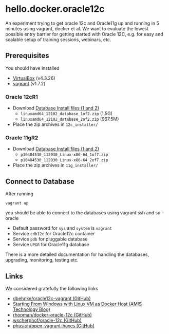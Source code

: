 # hello.docker.oracle12c

An experiment trying to get oracle 12c and Oracle11g up and running in 5 minutes using vagrant, docker et al.
We want to evaluate the lowest possible entry barrier for getting started with Oracle 12C, e.g. for easy 
and scalable setup of training sessions, webinars, etc. 

## Prerequisites

You should have installed

- [VirtualBox](https://www.virtualbox.org/) (v4.3.26)
- [vagrant](https://www.vagrantup.com/) (v1.7.2)

### Oracle 12cR1

- Download [Database Install files (1 and 2)](http://www.oracle.com/technetwork/database/enterprise-edition/downloads/database12c-linux-download-1959253.html)
    - `linuxamd64_12102_database_1of2.zip` (1.5G)
    - `linuxamd64_12102_database_2of2.zip` (967.5M)
- Place the zip archives in `12c_installer/`

### Oracle 11gR2

- Download [Database Install files (1 and 2)](http://www.oracle.com/technetwork/database/enterprise-edition/downloads/database12c-linux-download-2240591.html)
    - `p10404530_112030_Linux-x86-64_1of7.zip`
    - `p10404530_112030_Linux-x86-64_2of7.zip`
- Place the zip archives in `11g_installer/`

## Connect to Database

After running

    vagrant up

you should be able to connect to the databases using vagrant ssh and su - oracle 

- Default password for `sys` and `system` is `vagrant`
- Service `cdb12c` for Oracle12c container
- Service `pdb` for pluggable database
- Service `UPGR` for Oracle11g database

There is a more detailed documentation for handling the databases, upgrading, monitoring, testing etc.

## Links

We considered gratefully the following links

- [dbehnke/oracle12c-vagrant (GitHub)](https://github.com/dbehnke/oracle12c-vagrant)
- [Starting From Windows with Linux VM as Docker Host (AMIS Technology Blog)](https://technology.amis.nl/2015/03/15/docker-take-two-starting-from-windows-with-linux-vm-as-docker-host/)
- [rhopman/docker-oracle-12c (GitHub)](https://github.com/rhopman/docker-oracle-12c)
- [wscherphof/oracle-12c (GitHub)](https://github.com/wscherphof/oracle-12c)
- [phusion/open-vagrant-boxes (GitHub)](https://github.com/phusion/open-vagrant-boxes)
